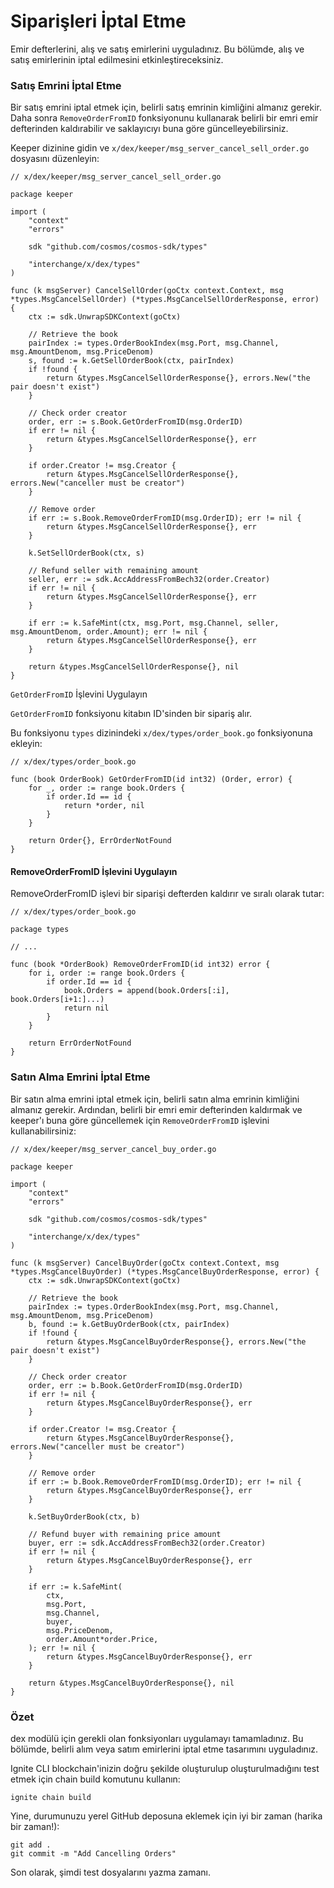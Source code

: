 # Siparişleri İptal Etme

Emir defterlerini, alış ve satış emirlerini uyguladınız. Bu bölümde, alış ve satış emirlerinin iptal edilmesini etkinleştireceksiniz.

### Satış Emrini İptal Etme

Bir satış emrini iptal etmek için, belirli satış emrinin kimliğini almanız gerekir. Daha sonra `RemoveOrderFromID` fonksiyonunu kullanarak belirli bir emri emir defterinden kaldırabilir ve saklayıcıyı buna göre güncelleyebilirsiniz.

Keeper dizinine gidin ve `x/dex/keeper/msg_server_cancel_sell_order.go` dosyasını düzenleyin:

```
// x/dex/keeper/msg_server_cancel_sell_order.go

package keeper

import (
    "context"
    "errors"

    sdk "github.com/cosmos/cosmos-sdk/types"

    "interchange/x/dex/types"
)

func (k msgServer) CancelSellOrder(goCtx context.Context, msg *types.MsgCancelSellOrder) (*types.MsgCancelSellOrderResponse, error) {
    ctx := sdk.UnwrapSDKContext(goCtx)

    // Retrieve the book
    pairIndex := types.OrderBookIndex(msg.Port, msg.Channel, msg.AmountDenom, msg.PriceDenom)
    s, found := k.GetSellOrderBook(ctx, pairIndex)
    if !found {
        return &types.MsgCancelSellOrderResponse{}, errors.New("the pair doesn't exist")
    }

    // Check order creator
    order, err := s.Book.GetOrderFromID(msg.OrderID)
    if err != nil {
        return &types.MsgCancelSellOrderResponse{}, err
    }

    if order.Creator != msg.Creator {
        return &types.MsgCancelSellOrderResponse{}, errors.New("canceller must be creator")
    }

    // Remove order
    if err := s.Book.RemoveOrderFromID(msg.OrderID); err != nil {
        return &types.MsgCancelSellOrderResponse{}, err
    }

    k.SetSellOrderBook(ctx, s)

    // Refund seller with remaining amount
    seller, err := sdk.AccAddressFromBech32(order.Creator)
    if err != nil {
        return &types.MsgCancelSellOrderResponse{}, err
    }

    if err := k.SafeMint(ctx, msg.Port, msg.Channel, seller, msg.AmountDenom, order.Amount); err != nil {
        return &types.MsgCancelSellOrderResponse{}, err
    }

    return &types.MsgCancelSellOrderResponse{}, nil
}
```

`GetOrderFromID` İşlevini Uygulayın

`GetOrderFromID` fonksiyonu kitabın ID'sinden bir sipariş alır.

Bu fonksiyonu `types` dizinindeki `x/dex/types/order_book.go` fonksiyonuna ekleyin:

```
// x/dex/types/order_book.go

func (book OrderBook) GetOrderFromID(id int32) (Order, error) {
    for _, order := range book.Orders {
        if order.Id == id {
            return *order, nil
        }
    }

    return Order{}, ErrOrderNotFound
}
```

#### RemoveOrderFromID İşlevini Uygulayın

RemoveOrderFromID işlevi bir siparişi defterden kaldırır ve sıralı olarak tutar:

```
// x/dex/types/order_book.go

package types

// ...

func (book *OrderBook) RemoveOrderFromID(id int32) error {
    for i, order := range book.Orders {
        if order.Id == id {
            book.Orders = append(book.Orders[:i], book.Orders[i+1:]...)
            return nil
        }
    }

    return ErrOrderNotFound
}
```

### Satın Alma Emrini İptal Etme

Bir satın alma emrini iptal etmek için, belirli satın alma emrinin kimliğini almanız gerekir. Ardından, belirli bir emri emir defterinden kaldırmak ve keeper'ı buna göre güncellemek için `RemoveOrderFromID` işlevini kullanabilirsiniz:

```
// x/dex/keeper/msg_server_cancel_buy_order.go

package keeper

import (
    "context"
    "errors"

    sdk "github.com/cosmos/cosmos-sdk/types"

    "interchange/x/dex/types"
)

func (k msgServer) CancelBuyOrder(goCtx context.Context, msg *types.MsgCancelBuyOrder) (*types.MsgCancelBuyOrderResponse, error) {
    ctx := sdk.UnwrapSDKContext(goCtx)

    // Retrieve the book
    pairIndex := types.OrderBookIndex(msg.Port, msg.Channel, msg.AmountDenom, msg.PriceDenom)
    b, found := k.GetBuyOrderBook(ctx, pairIndex)
    if !found {
        return &types.MsgCancelBuyOrderResponse{}, errors.New("the pair doesn't exist")
    }

    // Check order creator
    order, err := b.Book.GetOrderFromID(msg.OrderID)
    if err != nil {
        return &types.MsgCancelBuyOrderResponse{}, err
    }

    if order.Creator != msg.Creator {
        return &types.MsgCancelBuyOrderResponse{}, errors.New("canceller must be creator")
    }

    // Remove order
    if err := b.Book.RemoveOrderFromID(msg.OrderID); err != nil {
        return &types.MsgCancelBuyOrderResponse{}, err
    }

    k.SetBuyOrderBook(ctx, b)

    // Refund buyer with remaining price amount
    buyer, err := sdk.AccAddressFromBech32(order.Creator)
    if err != nil {
        return &types.MsgCancelBuyOrderResponse{}, err
    }

    if err := k.SafeMint(
        ctx,
        msg.Port,
        msg.Channel,
        buyer,
        msg.PriceDenom,
        order.Amount*order.Price,
    ); err != nil {
        return &types.MsgCancelBuyOrderResponse{}, err
    }

    return &types.MsgCancelBuyOrderResponse{}, nil
}
```

### Özet

dex modülü için gerekli olan fonksiyonları uygulamayı tamamladınız. Bu bölümde, belirli alım veya satım emirlerini iptal etme tasarımını uyguladınız.

Ignite CLI blockchain'inizin doğru şekilde oluşturulup oluşturulmadığını test etmek için chain build komutunu kullanın:

```
ignite chain build
```

Yine, durumunuzu yerel GitHub deposuna eklemek için iyi bir zaman (harika bir zaman!):

```
git add .
git commit -m "Add Cancelling Orders"
```

Son olarak, şimdi test dosyalarını yazma zamanı.
